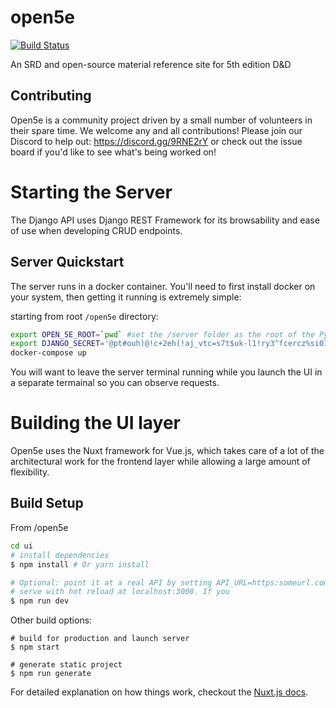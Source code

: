 # open5e

[![Build Status](https://travis-ci.org/eepMoody/open5e.svg?branch=master)](https://travis-ci.org/eepMoody/open5e)

An SRD and open-source material reference site for 5th edition D&amp;D

## Contributing

Open5e is a community project driven by a small number of volunteers in their spare time. We welcome any and all contributions! Please join our Discord to help out: https://discord.gg/9RNE2rY or check out the issue board if you'd like to see what's being worked on!

# Starting the Server

The Django API uses Django REST Framework for its browsability and ease of use when developing CRUD endpoints.

## Server Quickstart

The server runs in a docker container. You'll need to first install docker on your system, then getting it running is extremely simple:

starting from root `/open5e` directory:

``` bash
export OPEN_5E_ROOT=`pwd` #set the /server folder as the root of the Python project
export DJANGO_SECRET='@pt#ouh)@!c+2eh(!aj_vtc=s7t$uk-l1!ry3^fcercz%si01@' # this should be a nukable test key that you're manually replacing at startup time for production
docker-compose up
```

You will want to leave the server terminal running while you launch the UI in a separate termainal so you can observe requests.


# Building the UI layer

Open5e uses the Nuxt framework for Vue.js, which takes care of a lot of the architectural work for the frontend layer while allowing a large amount of flexibility.

## Build Setup

From /open5e

``` bash
cd ui
# install dependencies
$ npm install # Or yarn install

# Optional: point it at a real API by setting API_URL=https:someurl.com
# serve with hot reload at localhost:3000. If you 
$ npm run dev
```

Other build options:
```
# build for production and launch server
$ npm start

# generate static project
$ npm run generate
```

For detailed explanation on how things work, checkout the [Nuxt.js docs](https://github.com/nuxt/nuxt.js).
